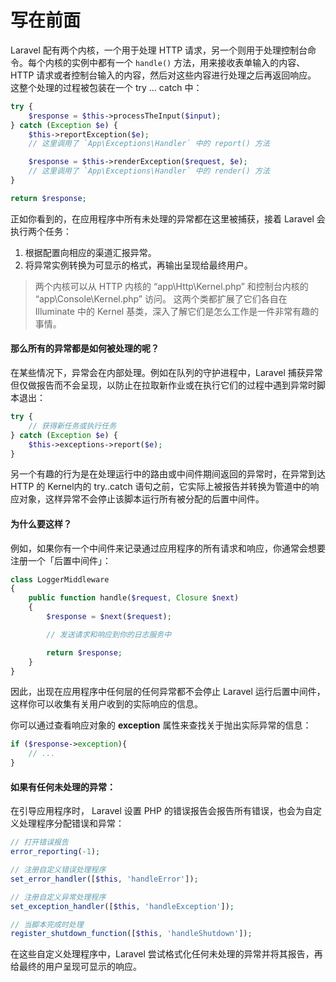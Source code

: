 #  写在前面

Laravel 配有两个内核，一个用于处理 HTTP 请求，另一个则用于处理控制台命令。每个内核的实例中都有一个 `handle()` 方法，用来接收表单输入的内容、HTTP 请求或者控制台输入的内容，然后对这些内容进行处理之后再返回响应。 这整个处理的过程被包装在一个 try … catch 中：

```php
try {
    $response = $this->processTheInput($input);
} catch (Exception $e) {
    $this->reportException($e);
    // 这里调用了 `App\Exceptions\Handler` 中的 report() 方法

    $response = $this->renderException($request, $e);
    // 这里调用了 `App\Exceptions\Handler` 中的 render() 方法
}

return $response;
```

正如你看到的，在应用程序中所有未处理的异常都在这里被捕获，接着 Laravel 会执行两个任务：

1. 根据配置向相应的渠道汇报异常。
2. 将异常实例转换为可显示的格式，再输出呈现给最终用户。

>两个内核可以从 HTTP 内核的 “app\Http\Kernel.php” 和控制台内核的 “app\Console\Kernel.php” 访问。 这两个类都扩展了它们各自在 Illuminate 中的 Kernel 基类，深入了解它们是怎么工作是一件非常有趣的事情。

#### 那么所有的异常都是如何被处理的呢？

在某些情况下，异常会在内部处理。例如在队列的守护进程中，Laravel 捕获异常但仅做报告而不会呈现，以防止在拉取新作业或在执行它们的过程中遇到异常时脚本退出：

```php
try {
    // 获得新任务或执行任务
} catch (Exception $e) {
    $this->exceptions->report($e);
}
```

另一个有趣的行为是在处理运行中的路由或中间件期间返回的异常时，在异常到达 HTTP 的 Kernel内的 try..catch 语句之前，它实际上被报告并转换为管道中的响应对象，这样异常不会停止该脚本运行所有被分配的后置中间件。

#### 为什么要这样？

例如，如果你有一个中间件来记录通过应用程序的所有请求和响应，你通常会想要注册一个「后置中间件」：

```php
class LoggerMiddleware
{
    public function handle($request, Closure $next)
    {
        $response = $next($request);

        // 发送请求和响应到你的日志服务中

        return $response;
    }
}
```

因此，出现在应用程序中任何层的任何异常都不会停止 Laravel 运行后置中间件，这样你可以收集有关用户收到的实际响应的信息。

你可以通过查看响应对象的 **exception** 属性来查找关于抛出实际异常的信息：

```php
if ($response->exception){
    // ...
}
```

#### 如果有任何未处理的异常：

在引导应用程序时， Laravel 设置 PHP 的错误报告会报告所有错误，也会为自定义处理程序分配错误和异常：

```php
// 打开错误报告
error_reporting(-1);

// 注册自定义错误处理程序
set_error_handler([$this, 'handleError']);

// 注册自定义异常处理程序
set_exception_handler([$this, 'handleException']);

// 当脚本完成时处理
register_shutdown_function([$this, 'handleShutdown']);
```

在这些自定义处理程序中，Laravel 尝试格式化任何未处理的异常并将其报告，再给最终的用户呈现可显示的响应。
